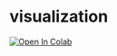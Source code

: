 # visualization

[![Open In Colab](https://colab.research.google.com/assets/colab-badge.svg)](https://colab.research.google.com/github/glebka35/visualization/blob/main/hw1/Tree%20Visualization%20HW%201.ipynb)
